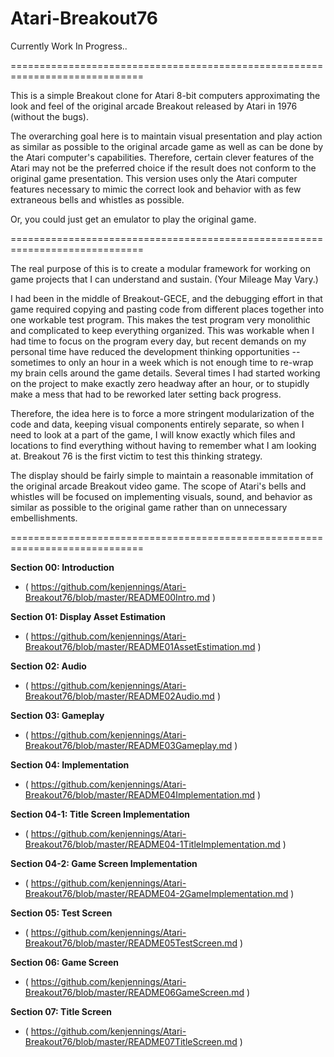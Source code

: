 # Atari-Breakout76
Currently Work In Progress..

=============================================================================

This is a simple Breakout clone for Atari 8-bit computers approximating the look and feel of the original arcade Breakout released by Atari in 1976 (without the bugs).

The overarching goal here is to maintain visual presentation and play action as similar as possible to the original arcade game as well as can be done by the Atari computer's capabilities. Therefore, certain clever features of the Atari may not be the preferred choice if the result does not conform to the original game presentation.  This version uses only the Atari computer features necessary to mimic the correct look and behavior with as few extraneous bells and whistles as possible.

Or, you could just get an emulator to play the original game.

=============================================================================

The real purpose of this is to create a modular framework for working on game projects that I can understand and sustain. (Your Mileage May Vary.)  

I had been in the middle of Breakout-GECE, and the debugging effort in that game required copying and pasting code from different places together into one workable test program.  This makes the test program very monolithic and complicated to keep everything organized.  This was workable when I had time to focus on the program every day, but recent demands on my personal time have reduced the development thinking opportunities -- sometimes to only an hour in a week which is not enough time to re-wrap  my brain cells around the game details.  Several times I had started working on the project to make exactly zero headway after an hour, or to stupidly make a mess that had to be reworked later setting back progress. 

Therefore, the idea here is to force a more stringent modularization of the code and data, keeping visual components entirely separate, so when I need to look at a part of the game, I will know exactly which files and locations to find everything without having to remember what I am looking at.  Breakout 76 is the first victim to test this thinking strategy.  

The display should be fairly simple to maintain a reasonable immitation of the original arcade Breakout video game.  The scope of Atari's bells and whistles will be focused on implementing visuals, sound, and behavior as similar as possible to the original game rather than on unnecessary embellishments.

=============================================================================

**Section 00: Introduction**
- ( https://github.com/kenjennings/Atari-Breakout76/blob/master/README00Intro.md )

**Section 01: Display Asset Estimation**
- ( https://github.com/kenjennings/Atari-Breakout76/blob/master/README01AssetEstimation.md )

**Section 02: Audio**
- ( https://github.com/kenjennings/Atari-Breakout76/blob/master/README02Audio.md )

**Section 03: Gameplay**
- ( https://github.com/kenjennings/Atari-Breakout76/blob/master/README03Gameplay.md )

**Section 04: Implementation**
- ( https://github.com/kenjennings/Atari-Breakout76/blob/master/README04Implementation.md )

**Section 04-1: Title Screen Implementation**
- ( https://github.com/kenjennings/Atari-Breakout76/blob/master/README04-1TitleImplementation.md )

**Section 04-2: Game Screen Implementation**
- ( https://github.com/kenjennings/Atari-Breakout76/blob/master/README04-2GameImplementation.md )

**Section 05: Test Screen**
- ( https://github.com/kenjennings/Atari-Breakout76/blob/master/README05TestScreen.md )

**Section 06: Game Screen**
- ( https://github.com/kenjennings/Atari-Breakout76/blob/master/README06GameScreen.md )

**Section 07: Title Screen**
- ( https://github.com/kenjennings/Atari-Breakout76/blob/master/README07TitleScreen.md )
